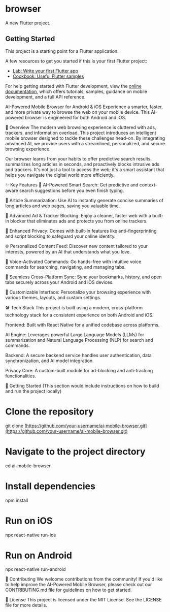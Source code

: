 # browser

A new Flutter project.

## Getting Started

This project is a starting point for a Flutter application.

A few resources to get you started if this is your first Flutter project:

- [Lab: Write your first Flutter app](https://docs.flutter.dev/get-started/codelab)
- [Cookbook: Useful Flutter samples](https://docs.flutter.dev/cookbook)

For help getting started with Flutter development, view the
[online documentation](https://docs.flutter.dev/), which offers tutorials,
samples, guidance on mobile development, and a full API reference.

AI-Powered Mobile Browser for Android & iOS
Experience a smarter, faster, and more private way to browse the web on your mobile device. This AI-powered browser is engineered for both Android and iOS.

📖 Overview
The modern web browsing experience is cluttered with ads, trackers, and information overload. This project introduces an intelligent mobile browser designed to tackle these challenges head-on. By integrating advanced AI, we provide users with a streamlined, personalized, and secure browsing experience.

Our browser learns from your habits to offer predictive search results, summarizes long articles in seconds, and proactively blocks intrusive ads and trackers. It's not just a tool to access the web; it's a smart assistant that helps you navigate the digital world more efficiently.

✨ Key Features
🧠 AI-Powered Smart Search: Get predictive and context-aware search suggestions before you even finish typing.

📄 Article Summarization: Use AI to instantly generate concise summaries of long articles and web pages, saving you valuable time.

🚫 Advanced Ad & Tracker Blocking: Enjoy a cleaner, faster web with a built-in blocker that eliminates ads and protects you from online trackers.

🔐 Enhanced Privacy: Comes with built-in features like anti-fingerprinting and script blocking to safeguard your online identity.

🌐 Personalized Content Feed: Discover new content tailored to your interests, powered by an AI that understands what you love.

🎤 Voice-Activated Commands: Go hands-free with intuitive voice commands for searching, navigating, and managing tabs.

🔄 Seamless Cross-Platform Sync: Sync your bookmarks, history, and open tabs securely across your Android and iOS devices.

🎨 Customizable Interface: Personalize your browsing experience with various themes, layouts, and custom settings.

🛠️ Tech Stack
This project is built using a modern, cross-platform technology stack for a consistent experience on both Android and iOS.

Frontend: Built with React Native for a unified codebase across platforms.

AI Engine: Leverages powerful Large Language Models (LLMs) for summarization and Natural Language Processing (NLP) for search and commands.

Backend: A secure backend service handles user authentication, data synchronization, and AI model integration.

Privacy Core: A custom-built module for ad-blocking and anti-tracking functionalities.

🚀 Getting Started
(This section would include instructions on how to build and run the project locally)

# Clone the repository
git clone [https://github.com/your-username/ai-mobile-browser.git](https://github.com/your-username/ai-mobile-browser.git)

# Navigate to the project directory
cd ai-mobile-browser

# Install dependencies
npm install

# Run on iOS
npx react-native run-ios

# Run on Android
npx react-native run-android

🤝 Contributing
We welcome contributions from the community! If you'd like to help improve the AI-Powered Mobile Browser, please check out our CONTRIBUTING.md file for guidelines on how to get started.

📄 License
This project is licensed under the MIT License. See the LICENSE file for more details.
